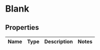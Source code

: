 
# Blank

## Properties
Name | Type | Description | Notes
------------ | ------------- | ------------- | -------------




